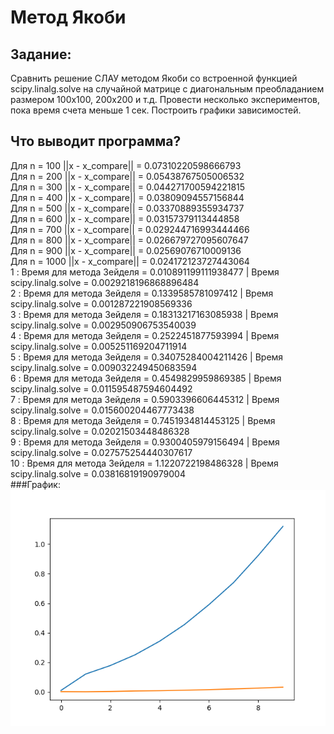 # Метод Якоби 
## Задание:
Сравнить решение СЛАУ методом Якоби со встроенной функцией scipy.linalg.solve на случайной матрице с диагональным преобладанием 
размером 100х100, 200х200 и т.д. Провести несколько экспериментов, пока время счета меньше 1 сек. Построить графики зависимостей.
  
## Что выводит программа?  
Для n = 100 ||x - x_compare|| =  0.07310220598666793  
Для n = 200 ||x - x_compare|| =  0.05438767505006532  
Для n = 300 ||x - x_compare|| =  0.044271700594221815  
Для n = 400 ||x - x_compare|| =  0.03809094557156844  
Для n = 500 ||x - x_compare|| =  0.03370889355934737  
Для n = 600 ||x - x_compare|| =  0.03157379113444858  
Для n = 700 ||x - x_compare|| =  0.029244716993444466  
Для n = 800 ||x - x_compare|| =  0.026679727095607647  
Для n = 900 ||x - x_compare|| =  0.02569076710009136  
Для n = 1000 ||x - x_compare|| =  0.024172123727443064  
1 : Время для метода Зейделя =  0.010891199111938477 | Время scipy.linalg.solve = 0.0029218196868896484  
2 : Время для метода Зейделя =  0.1339585781097412 | Время scipy.linalg.solve = 0.001287221908569336  
3 : Время для метода Зейделя =  0.18313217163085938 | Время scipy.linalg.solve = 0.002950906753540039  
4 : Время для метода Зейделя =  0.2522451877593994 | Время scipy.linalg.solve = 0.005251169204711914  
5 : Время для метода Зейделя =  0.34075284004211426 | Время scipy.linalg.solve = 0.009032249450683594  
6 : Время для метода Зейделя =  0.4549829959869385 | Время scipy.linalg.solve = 0.011595487594604492  
7 : Время для метода Зейделя =  0.5903396606445312 | Время scipy.linalg.solve = 0.015600204467773438  
8 : Время для метода Зейделя =  0.7451934814453125 | Время scipy.linalg.solve = 0.02021503448486328  
9 : Время для метода Зейделя =  0.9300405979156494 | Время scipy.linalg.solve = 0.027575254440307617  
10 : Время для метода Зейделя =  1.1220722198486328 | Время scipy.linalg.solve = 0.03816819190979004  
###График:
![alt text](Jacobi.png "graph")

